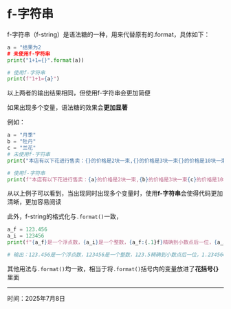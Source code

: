 # f-字符串
f-字符串（f-string）是语法糖的一种，用来代替原有的.format，具体如下：

``` Python
a = "结果为2
# 未使用f-字符串
print("1+1={}".format(a))

# 使用f-字符串
print(f"1+1={a}")
```
以上两者的输出结果相同，但使用f-字符串会更加简便

如果出现多个变量，语法糖的效果会**更加显著**

例如：
``` Python
a = "月季"
b = "牡丹"
c = "兰花"
# 未使用f-字符串
print("本店有以下花进行售卖：{}的价格是2块一束,{}的价格是3块一束{}的价格是10块一束".format(a,b,c))

# 使用f-字符串
print(f"本店有以下花进行售卖：{a}的价格是2块一束,{b}的价格是3块一束{c}的价格是10块一束")
```
从以上例子可以看到，当出现同时出现多个变量时，使用**f-字符串**会使得代码更加清晰，更加容易阅读

此外，f-string的格式化与`.format()`一致，
``` Python
a_f = 123.456
a_i = 123456
print(f"{a_f}是一个浮点数，{a_i}是一个整数，{a_f:{.1}f}精确到小数点后一位，{a_i:e}是科学计数法，{a_i:b}是{a_i}的二进制数")

# 输出：123.456是一个浮点数，123456是一个整数，123.5精确到小数点后一位，1.234560e+05是科学计数法，11110001001000000是123456的二进制数
```

其他用法与`.format()`均一致，相当于将`.format()`括号内的变量放进了**花括号{}** 里面

---
时间：2025年7月8日